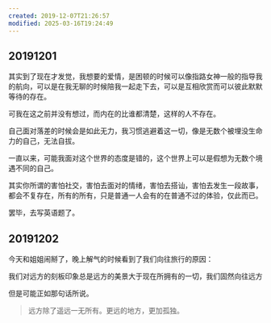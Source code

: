 ```yaml
---
created: 2019-12-07T21:26:57
modified: 2025-03-16T19:24:49
---
```


## 20191201

其实到了现在才发觉，我想要的爱情，是困顿的时候可以像指路女神一般的指导我的航向，可以是在我无聊的时候陪我一起走下去，可以是互相欣赏而可以彼此默默等待的存在。

可我在这之前并没有想过，而内在的比谁都清楚，这样的人不存在。

自己面对落差的时候会是如此无力，我习惯逃避着这一切，像是无数个被埋没生命力的自己，无法自拔。

一直以来，可能我面对这个世界的态度是错的，这个世界上可以是假想为无数个境遇不同的自己。

其实你所谓的害怕社交，害怕去面对的情绪，害怕去搭讪，害怕去发生一段故事， 都会不复存在，所有的所有，只是普通一人会有的在普通不过的体验，仅此而已。

罢毕，去写英语题了。

## 20191202

今天和姐姐闹掰了，晚上解气的时候看到了我们向往旅行的原因：

我们对远方的刻板印象总是远方的美景大于现在所拥有的一切，我们固然向往远方

但是可能正如那句话所说。

> 远方除了遥远一无所有。更远的地方，更加孤独。
